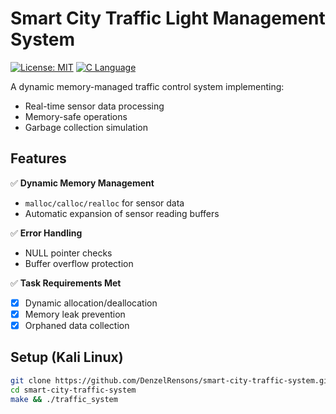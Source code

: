 # Smart City Traffic Light Management System

[![License: MIT](https://img.shields.io/badge/License-MIT-yellow.svg)](LICENSE)
[![C Language](https://img.shields.io/badge/Language-C-blue.svg)](https://www.gnu.org/software/gnu-c-manual/)

A dynamic memory-managed traffic control system implementing:
- Real-time sensor data processing
- Memory-safe operations
- Garbage collection simulation

## Features
✅ **Dynamic Memory Management**  
- `malloc/calloc/realloc` for sensor data  
- Automatic expansion of sensor reading buffers  

✅ **Error Handling**  
- NULL pointer checks  
- Buffer overflow protection  

✅ **Task Requirements Met**  
- [x] Dynamic allocation/deallocation  
- [x] Memory leak prevention  
- [x] Orphaned data collection  

## Setup (Kali Linux)
```bash
git clone https://github.com/DenzelRensons/smart-city-traffic-system.git
cd smart-city-traffic-system
make && ./traffic_system
